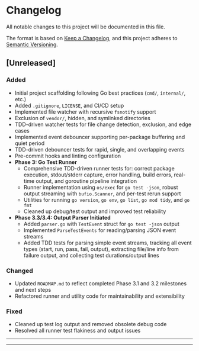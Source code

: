 # Changelog

All notable changes to this project will be documented in this file.

The format is based on [Keep a Changelog](https://keepachangelog.com/en/1.0.0/), and this project adheres to [Semantic Versioning](https://semver.org/spec/v2.0.0.html).

## [Unreleased]
### Added
- Initial project scaffolding following Go best practices (`cmd/`, `internal/`, etc.)
- Added `.gitignore`, `LICENSE`, and CI/CD setup
- Implemented file watcher with recursive `fsnotify` support
- Exclusion of `vendor/`, hidden, and symlinked directories
- TDD-driven watcher tests for file change detection, exclusion, and edge cases
- Implemented event debouncer supporting per-package buffering and quiet period
- TDD-driven debouncer tests for rapid, single, and overlapping events
- Pre-commit hooks and linting configuration
- **Phase 3: Go Test Runner**
  - Comprehensive TDD-driven runner tests for: correct package execution, stdout/stderr capture, error handling, build errors, real-time output, and goroutine pipeline integration
  - Runner implementation using `os/exec` for `go test -json`, robust output streaming with `bufio.Scanner`, and per-test rerun support
  - Utilities for running `go version`, `go env`, `go list`, `go mod tidy`, and `go fmt`
  - Cleaned up debug/test output and improved test reliability
- **Phase 3.3/3.4: Output Parser Initiated**
  - Added `parser.go` with `TestEvent` struct for `go test -json` output
  - Implemented `ParseTestEvents` for reading/parsing JSON event streams
  - Added TDD tests for parsing simple event streams, tracking all event types (start, run, pass, fail, output), extracting file/line info from failure output, and collecting test durations/output lines

### Changed
- Updated `ROADMAP.md` to reflect completed Phase 3.1 and 3.2 milestones and next steps
- Refactored runner and utility code for maintainability and extensibility

### Fixed
- Cleaned up test log output and removed obsolete debug code
- Resolved all runner test flakiness and output issues

---

---
